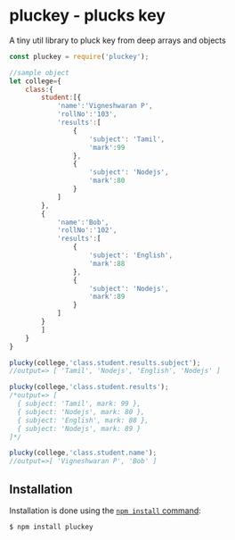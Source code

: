 # pluckey - plucks key
A tiny util library to pluck key from deep arrays and objects

```js
const pluckey = require('pluckey');

//sample object
let college={
	class:{
		student:[{
			'name':'Vigneshwaran P',
			'rollNo':'103',
			'results':[
				{
					'subject': 'Tamil',
					'mark':99
				},
				{
					'subject': 'Nodejs',
					'mark':80
				}
			]
		},
		{
			'name':'Bob',
			'rollNo':'102',
			'results':[
				{
					'subject': 'English',
					'mark':88
				},
				{
					'subject': 'Nodejs',
					'mark':89
				}
			]
		}
		]
	}
}

plucky(college,'class.student.results.subject');
//output=> [ 'Tamil', 'Nodejs', 'English', 'Nodejs' ]

plucky(college,'class.student.results'); 
/*output=> [
  { subject: 'Tamil', mark: 99 },
  { subject: 'Nodejs', mark: 80 },
  { subject: 'English', mark: 88 },
  { subject: 'Nodejs', mark: 89 }
]*/

plucky(college,'class.student.name');
//output=>[ 'Vigneshwaran P', 'Bob' ]
```

## Installation
Installation is done using the
[`npm install` command](https://docs.npmjs.com/getting-started/installing-npm-packages-locally):

```bash
$ npm install pluckey
```
